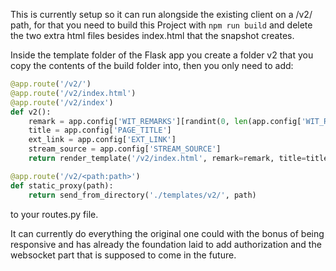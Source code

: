 This is currently setup so it can run alongside the existing client on a /v2/ path,
for that you need to build this Project with `npm run build` and delete the two extra html files besides index.html that the snapshot creates.

Inside the template folder of the Flask app you create a folder v2 that you copy the contents of the build folder into,
then you only need to add:

```python
@app.route('/v2/')
@app.route('/v2/index.html')
@app.route('/v2/index')
def v2():
    remark = app.config['WIT_REMARKS'][randint(0, len(app.config['WIT_REMARKS'])-1)]
    title = app.config['PAGE_TITLE']
    ext_link = app.config['EXT_LINK']
    stream_source = app.config['STREAM_SOURCE']
    return render_template('/v2/index.html', remark=remark, title=title, ext_link=ext_link, stream_source=stream_source)

@app.route('/v2/<path:path>')
def static_proxy(path):
    return send_from_directory('./templates/v2/', path)
```

to your routes.py file.

It can currently do everything the original one could with the bonus of being responsive and has already the foundation laid to add authorization and the websocket part that is supposed to come in the future.
